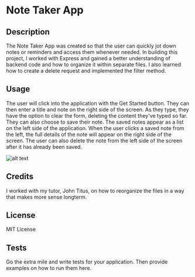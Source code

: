 # Note Taker App

## Description

The Note Taker App was created so that the user can quickly jot down notes or reminders and access them whenever needed. In building this project, I worked with Express and gained a better understanding of backend code and how to organize it within separate files. I also learned how to create a delete request and implemented the filter method.

## Usage

The user will click into the application with the Get Started button. They can then enter a title and note on the right side of the screen. As they type, they have the option to clear the form, deleting the content they've typed so far. They can also choose to save their note. The saved notes appear as a list on the left side of the application. When the user clicks a saved note from the left, the full details of the note will appear on the right side of the screen. The user can also delete the note from the left side of the screen after it has already been saved.

![alt text](assets/images/screenshot.png)

## Credits

I worked with my tutor, John Titus, on how to reorganize the files in a way that makes more sense longterm.

## License

MIT License

## Tests

Go the extra mile and write tests for your application. Then provide examples on how to run them here.